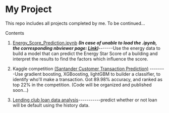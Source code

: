 # My Project

This repo includes all projects completed by me. To be continued...

Contents

1. [Energy_Score_Prediction.ipynb](https://github.com/Xixiong-Guo/My-project/blob/master/Energy_Score_Prediction.ipynb) ***(In case of unable to load the .ipynb, the corresponding nbviewer page: [Link](https://nbviewer.jupyter.org/github/Xixiong-Guo/My-project/blob/master/Energy_Score_Prediction.ipynb))***-------Use the energy data to build a model that can predict the Energy Star Score of a building and interpret the results to find the factors which influence the score. 

  

2. Kaggle competition [(Santander Customer Transaction Prediction)](https://www.kaggle.com/c/santander-customer-transaction-prediction/overview) --------Use gradient boosting, XGBoosting, lightGBM to builder a classifier, to identify who'll make a transaction.  Got 89.98% accuracy, and ranked as top 22% in the competition.
(Code will be organized and published soon...)

3. [Lending club loan data analysis](https://github.com/Xixiong-Guo/LandingClubLoanPrediction)-----------predict whether or not loan will be default using the history data.

